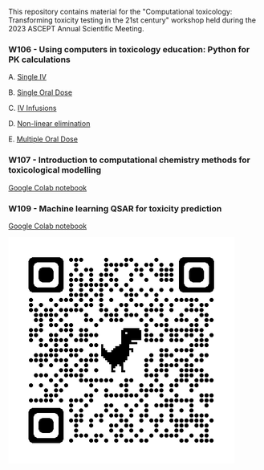 This repository contains material for the "Computational toxicology: Transforming toxicity testing in the 21st century" workshop held during the 2023 ASCEPT Annual Scientific Meeting.



### W106 - Using computers in toxicology education: Python for PK calculations
A. [Single IV](https://colab.research.google.com/github/sladem-tox/PK_calcs/blob/main/PlasmaTime_SingleIV.ipynb)

B. [Single Oral Dose](https://colab.research.google.com/github/sladem-tox/PK_calcs/blob/main/SingleOralDose.ipynb)

C. [IV Infusions](https://colab.research.google.com/github/sladem-tox/PK_calcs/blob/main/Infusion_curves.ipynb)

D. [Non-linear elimination](https://colab.research.google.com/github/sladem-tox/PK_calcs/blob/main/ZeroOrderElimination.ipynb)

E. [Multiple Oral Dose](https://colab.research.google.com/github/sladem-tox/PK_calcs/blob/main/MultipleOralDose.ipynb)

### W107 - Introduction to computational chemistry methods for toxicological modelling
[Google Colab notebook](https://colab.research.google.com/drive/1LQgnHcJouPiH37uUyB9TPRXfn-YHuueC)

### W109 - Machine learning QSAR for toxicity prediction
[Google Colab notebook](https://colab.research.google.com/drive/1MiC7_DwoMslhDn708qJIiV-xYH-3lMfd)

<p>
<img src="qrcode_github.com.png" alt="QRcode">
</p>
